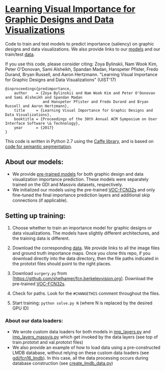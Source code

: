 # [Learning Visual Importance for Graphic Designs and Data Visualizations](http://visimportance.csail.mit.edu/)

Code to train and test models to predict importance (saliency) on graphic designs and data visualizations.
We also provide links to our [models](https://github.com/cvzoya/visimportance/tree/master/models) and our train/test [data](https://github.com/cvzoya/visimportance/tree/master/data).

If you use this code, please consider citing:
Zoya Bylinskii, Nam Wook Kim, Peter O'Donovan, Sami Alsheikh, Spandan Madan, Hanspeter Pfister, Fredo Durand, Bryan Russell, and Aaron Hertzmann. "Learning Visual Importance for Graphic Designs and Data Visualizations" (UIST'17)

``` 
@inproceedings{predimportance,
    author    = {Zoya Bylinskii and Nam Wook Kim and Peter O'Donovan and Sami Alsheikh and Spandan Madan
                 and Hanspeter Pfister and Fredo Durand and Bryan Russell and Aaron Hertzmann},
    title     = {Learning Visual Importance for Graphic Designs and Data Visualizations},
    booktitle = {Proceedings of the 30th Annual ACM Symposium on User Interface Software \& Technology},
    year      = {2017}
}
```

This code is written in Python 2.7 using the [Caffe library](http://caffe.berkeleyvision.org/), and is based on [code for semantic segmentation](https://github.com/shelhamer/fcn.berkeleyvision.org). 

About our models:
------
  * We provide [pre-trained models](https://github.com/cvzoya/visimportance/tree/master/models) for both graphic design and data visualization importance prediction. These models were separately trained on the GDI and Massvis datasets, respectively. 
  * We initialized our models using the pre-trained [VOC-FCN32s](https://github.com/shelhamer/fcn.berkeleyvision.org/blob/master/voc-fcn32s/caffemodel-url) and only fine-tuned the final importance prediction layers and additional skip connections (if applicable).

Setting up training:
------

1. Choose whether to train an importance model for graphic designs or data visualizations. The models have slightly different architectures, and the training data is different.

2. Download the corresponding [data](https://github.com/cvzoya/visimportance/tree/master/data). We provide links to all the image files and ground truth importance maps. Once you clone this repo, if you download directly into the data directory, then the file paths indicated in the prototxt files should point to the right places.

3. Download `surgery.py` from [https://github.com/shelhamer/fcn.berkeleyvision.org]. Download the pre-trained [VOC-FCN32s](https://github.com/shelhamer/fcn.berkeleyvision.org/blob/master/voc-fcn32s/caffemodel-url).

4. Check for paths. Look for the `#CHANGETHIS` comment throughout the files.

5. Start training: `python solve.py N` (where N is replaced by the desired GPU ID)

### About our data loaders:
  * We wrote custom data loaders for both models in [imp_layers.py](https://github.com/cvzoya/visimportance/blob/master/gdi/imp_layers.py) and [imp_layers_massvis.py](https://github.com/cvzoya/visimportance/blob/master/massvis/imp_layers_massvis.py) which get invoked by the data layers (see top of train.prototxt and val.prototxt files)
  * We also provide an example of how to load data using a pre-constructed LMDB database, without relying on these custom data loaders (see [gdi/fcn16_lmdb](https://github.com/cvzoya/visimportance/tree/master/gdi/fcn16_lmdb)). In this case, all the data processing occurs during database construction (see [create_lmdb_data.py](https://github.com/cvzoya/visimportance/blob/master/gdi/fcn16_lmdb/create_lmdb_data.py))



